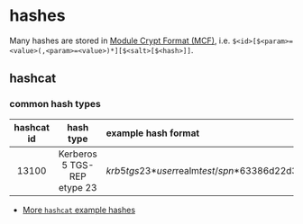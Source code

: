 # hashes

Many hashes are stored in [Module Crypt Format (MCF)](https://passlib.readthedocs.io/en/stable/modular_crypt_format.html), i.e. `$<id>[$<param>=<value>(,<param>=<value>)*][$<salt>[$<hash>]]`.

## hashcat

### common hash types

|hashcat id|hash type|example hash format|
|:---:|:--------:|:------|
|13100|Kerberos 5 TGS-REP etype 23|$krb5tgs$23$*user$realm$test/spn*$63386d22d359fe42230300d56852c9eb$891ad31d09ab89c6b3b8c5e5de6c06a7f49fd559d7a9a3c32576c8fedf705376cea582ab5938f7fc8bc741acf05c5990741b36ef4311fe3562a41b70a4ec6ecba849905f2385bb3799d92499909658c7287c49160276bca0006c350b0db4fd387adc27c01e9e9ad0c20ed53a7e6356dee2452e35eca2a6a1d1432796fc5c19d068978df74d3d0baf35c77de12456bf1144b6a750d11f55805f5a16ece2975246e2d026dce997fba34ac8757312e9e4e6272de35e20d52fb668c5ed|

- [More `hashcat` example hashes](https://hashcat.net/wiki/doku.php?id=example_hashes)
